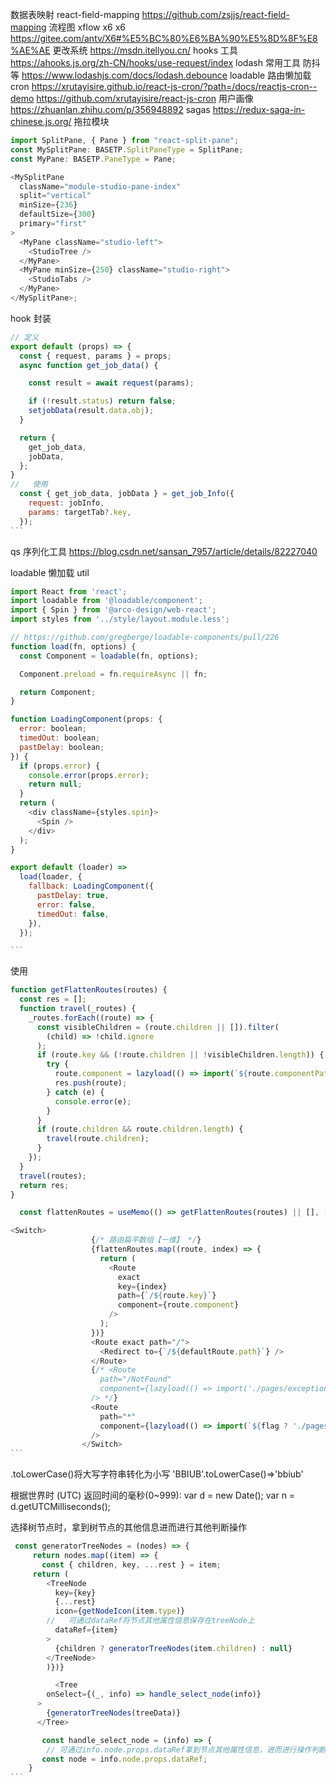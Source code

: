 数据表映射 react-field-mapping https://github.com/zsjjs/react-field-mapping
流程图 xflow x6
x6 https://gitee.com/antv/X6#%E5%BC%80%E6%BA%90%E5%8D%8F%E8%AE%AE
更改系统 https://msdn.itellyou.cn/
hooks 工具 https://ahooks.js.org/zh-CN/hooks/use-request/index
lodash 常用工具 防抖等 https://www.lodashjs.com/docs/lodash.debounce
loadable 路由懒加载
cron https://xrutayisire.github.io/react-js-cron/?path=/docs/reactjs-cron--demo
https://github.com/xrutayisire/react-js-cron
用户画像 https://zhuanlan.zhihu.com/p/356948892
sagas https://redux-saga-in-chinese.js.org/
拖拉模块

```javascript {.line-numbers}
import SplitPane, { Pane } from "react-split-pane";
const MySplitPane: BASETP.SplitPaneType = SplitPane;
const MyPane: BASETP.PaneType = Pane;

<MySplitPane
  className="module-studio-pane-index"
  split="vertical"
  minSize={236}
  defaultSize={300}
  primary="first"
>
  <MyPane className="studio-left">
    <StudioTree />
  </MyPane>
  <MyPane minSize={250} className="studio-right">
    <StudioTabs />
  </MyPane>
</MySplitPane>;
```

hook 封装

````javascript {.line-numbers}
// 定义
export default (props) => {
  const { request, params } = props;
  async function get_job_data() {

    const result = await request(params);

    if (!result.status) return false;
    setjobData(result.data.obj);
  }

  return {
    get_job_data,
    jobData,
  };
}
//   使用
  const { get_job_data, jobData } = get_job_Info({
    request: jobInfo,
    params: targetTab?.key,
  });
```
````

qs 序列化工具 https://blog.csdn.net/sansan_7957/article/details/82227040

loadable 懒加载 util

````javascript {.line-numbers}
import React from 'react';
import loadable from '@loadable/component';
import { Spin } from '@arco-design/web-react';
import styles from '../style/layout.module.less';

// https://github.com/gregberge/loadable-components/pull/226
function load(fn, options) {
  const Component = loadable(fn, options);

  Component.preload = fn.requireAsync || fn;

  return Component;
}

function LoadingComponent(props: {
  error: boolean;
  timedOut: boolean;
  pastDelay: boolean;
}) {
  if (props.error) {
    console.error(props.error);
    return null;
  }
  return (
    <div className={styles.spin}>
      <Spin />
    </div>
  );
}

export default (loader) =>
  load(loader, {
    fallback: LoadingComponent({
      pastDelay: true,
      error: false,
      timedOut: false,
    }),
  });

```
````

使用

````javascript {.line-numbers}
function getFlattenRoutes(routes) {
  const res = [];
  function travel(_routes) {
    _routes.forEach((route) => {
      const visibleChildren = (route.children || []).filter(
        (child) => !child.ignore
      );
      if (route.key && (!route.children || !visibleChildren.length)) {
        try {
          route.component = lazyload(() => import(`${route.componentPath}`));
          res.push(route);
        } catch (e) {
          console.error(e);
        }
      }
      if (route.children && route.children.length) {
        travel(route.children);
      }
    });
  }
  travel(routes);
  return res;
}

  const flattenRoutes = useMemo(() => getFlattenRoutes(routes) || [], [routes]);

<Switch>
                  {/* 路由扁平数组【一维】 */}
                  {flattenRoutes.map((route, index) => {
                    return (
                      <Route
                        exact
                        key={index}
                        path={`/${route.key}`}
                        component={route.component}
                      />
                    );
                  })}
                  <Route exact path="/">
                    <Redirect to={`/${defaultRoute.path}`} />
                  </Route>
                  {/* <Route
                    path="/NotFound"
                    component={lazyload(() => import('./pages/exception/404'))}
                  /> */}
                  <Route
                    path="*"
                    component={lazyload(() => import(`${flag ? './pages/exception/403' : './pages/exception/404'}`))}
                  />
                </Switch>
```
````

.toLowerCase()将大写字符串转化为小写 'BBIUB'.toLowerCase()=>'bbiub'

根据世界时 (UTC) 返回时间的毫秒(0~999):
var d = new Date();
var n = d.getUTCMilliseconds();

选择树节点时，拿到树节点的其他信息进而进行其他判断操作

````javascript {.line-numbers}
 const generatorTreeNodes = (nodes) => {
     return nodes.map((item) => {
       const { children, key, ...rest } = item;
     return (
        <TreeNode
          key={key}
          {...rest}
          icon={getNodeIcon(item.type)}
        //   可通过dataRef将节点其他属性信息保存在treeNode上
          dataRef={item}
        >
          {children ? generatorTreeNodes(item.children) : null}
        </TreeNode>
        )})}

          <Tree
        onSelect={(_, info) => handle_select_node(info)}
      >
        {generatorTreeNodes(treeData)}
      </Tree>

       const handle_select_node = (info) => {
        // 可通过info.node.props.dataRef拿到节点其他属性信息，进而进行操作判断
       const node = info.node.props.dataRef;
    }
```
````
